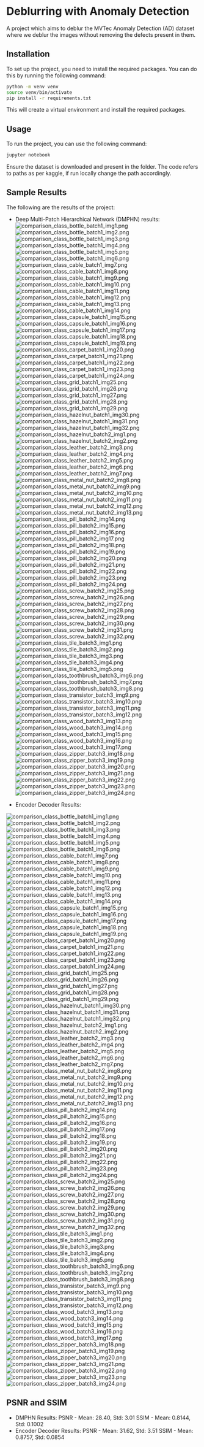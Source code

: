 # Deblurring with Anomaly Detection

A project which aims to deblur the MVTec Anomaly Detection (AD) dataset where we deblur the images without removing the defects present in them.

## Installation

To set up the project, you need to install the required packages. You can do this by running the following command:

```bash
python -m venv venv
source venv/bin/activate
pip install -r requirements.txt
```

This will create a virtual environment and install the required packages.

## Usage

To run the project, you can use the following command:

```bash
jupyter notebook
```

Ensure the dataset is downloaded and present in the folder.
The code refers to paths as per kaggle, if run locally change the path accordingly.

## Sample Results

The following are the results of the project:

- Deep Multi-Patch Hierarchical Network (DMPHN) results:
![comparison_class_bottle_batch1_img1.png](DMPHN-Results/comparison_class_bottle_batch1_img1.png)
![comparison_class_bottle_batch1_img2.png](DMPHN-Results/comparison_class_bottle_batch1_img2.png)
![comparison_class_bottle_batch1_img3.png](DMPHN-Results/comparison_class_bottle_batch1_img3.png)
![comparison_class_bottle_batch1_img4.png](DMPHN-Results/comparison_class_bottle_batch1_img4.png)
![comparison_class_bottle_batch1_img5.png](DMPHN-Results/comparison_class_bottle_batch1_img5.png)
![comparison_class_bottle_batch1_img6.png](DMPHN-Results/comparison_class_bottle_batch1_img6.png)
![comparison_class_cable_batch1_img7.png](DMPHN-Results/comparison_class_cable_batch1_img7.png)
![comparison_class_cable_batch1_img8.png](DMPHN-Results/comparison_class_cable_batch1_img8.png)
![comparison_class_cable_batch1_img9.png](DMPHN-Results/comparison_class_cable_batch1_img9.png)
![comparison_class_cable_batch1_img10.png](DMPHN-Results/comparison_class_cable_batch1_img10.png)
![comparison_class_cable_batch1_img11.png](DMPHN-Results/comparison_class_cable_batch1_img11.png)
![comparison_class_cable_batch1_img12.png](DMPHN-Results/comparison_class_cable_batch1_img12.png)
![comparison_class_cable_batch1_img13.png](DMPHN-Results/comparison_class_cable_batch1_img13.png)
![comparison_class_cable_batch1_img14.png](DMPHN-Results/comparison_class_cable_batch1_img14.png)
![comparison_class_capsule_batch1_img15.png](DMPHN-Results/comparison_class_capsule_batch1_img15.png)
![comparison_class_capsule_batch1_img16.png](DMPHN-Results/comparison_class_capsule_batch1_img16.png)
![comparison_class_capsule_batch1_img17.png](DMPHN-Results/comparison_class_capsule_batch1_img17.png)
![comparison_class_capsule_batch1_img18.png](DMPHN-Results/comparison_class_capsule_batch1_img18.png)
![comparison_class_capsule_batch1_img19.png](DMPHN-Results/comparison_class_capsule_batch1_img19.png)
![comparison_class_carpet_batch1_img20.png](DMPHN-Results/comparison_class_carpet_batch1_img20.png)
![comparison_class_carpet_batch1_img21.png](DMPHN-Results/comparison_class_carpet_batch1_img21.png)
![comparison_class_carpet_batch1_img22.png](DMPHN-Results/comparison_class_carpet_batch1_img22.png)
![comparison_class_carpet_batch1_img23.png](DMPHN-Results/comparison_class_carpet_batch1_img23.png)
![comparison_class_carpet_batch1_img24.png](DMPHN-Results/comparison_class_carpet_batch1_img24.png)
![comparison_class_grid_batch1_img25.png](DMPHN-Results/comparison_class_grid_batch1_img25.png)
![comparison_class_grid_batch1_img26.png](DMPHN-Results/comparison_class_grid_batch1_img26.png)
![comparison_class_grid_batch1_img27.png](DMPHN-Results/comparison_class_grid_batch1_img27.png)
![comparison_class_grid_batch1_img28.png](DMPHN-Results/comparison_class_grid_batch1_img28.png)
![comparison_class_grid_batch1_img29.png](DMPHN-Results/comparison_class_grid_batch1_img29.png)
![comparison_class_hazelnut_batch1_img30.png](DMPHN-Results/comparison_class_hazelnut_batch1_img30.png)
![comparison_class_hazelnut_batch1_img31.png](DMPHN-Results/comparison_class_hazelnut_batch1_img31.png)
![comparison_class_hazelnut_batch1_img32.png](DMPHN-Results/comparison_class_hazelnut_batch1_img32.png)
![comparison_class_hazelnut_batch2_img1.png](DMPHN-Results/comparison_class_hazelnut_batch2_img1.png)
![comparison_class_hazelnut_batch2_img2.png](DMPHN-Results/comparison_class_hazelnut_batch2_img2.png)
![comparison_class_leather_batch2_img3.png](DMPHN-Results/comparison_class_leather_batch2_img3.png)
![comparison_class_leather_batch2_img4.png](DMPHN-Results/comparison_class_leather_batch2_img4.png)
![comparison_class_leather_batch2_img5.png](DMPHN-Results/comparison_class_leather_batch2_img5.png)
![comparison_class_leather_batch2_img6.png](DMPHN-Results/comparison_class_leather_batch2_img6.png)
![comparison_class_leather_batch2_img7.png](DMPHN-Results/comparison_class_leather_batch2_img7.png)
![comparison_class_metal_nut_batch2_img8.png](DMPHN-Results/comparison_class_metal_nut_batch2_img8.png)
![comparison_class_metal_nut_batch2_img9.png](DMPHN-Results/comparison_class_metal_nut_batch2_img9.png)
![comparison_class_metal_nut_batch2_img10.png](DMPHN-Results/comparison_class_metal_nut_batch2_img10.png)
![comparison_class_metal_nut_batch2_img11.png](DMPHN-Results/comparison_class_metal_nut_batch2_img11.png)
![comparison_class_metal_nut_batch2_img12.png](DMPHN-Results/comparison_class_metal_nut_batch2_img12.png)
![comparison_class_metal_nut_batch2_img13.png](DMPHN-Results/comparison_class_metal_nut_batch2_img13.png)
![comparison_class_pill_batch2_img14.png](DMPHN-Results/comparison_class_pill_batch2_img14.png)
![comparison_class_pill_batch2_img15.png](DMPHN-Results/comparison_class_pill_batch2_img15.png)
![comparison_class_pill_batch2_img16.png](DMPHN-Results/comparison_class_pill_batch2_img16.png)
![comparison_class_pill_batch2_img17.png](DMPHN-Results/comparison_class_pill_batch2_img17.png)
![comparison_class_pill_batch2_img18.png](DMPHN-Results/comparison_class_pill_batch2_img18.png)
![comparison_class_pill_batch2_img19.png](DMPHN-Results/comparison_class_pill_batch2_img19.png)
![comparison_class_pill_batch2_img20.png](DMPHN-Results/comparison_class_pill_batch2_img20.png)
![comparison_class_pill_batch2_img21.png](DMPHN-Results/comparison_class_pill_batch2_img21.png)
![comparison_class_pill_batch2_img22.png](DMPHN-Results/comparison_class_pill_batch2_img22.png)
![comparison_class_pill_batch2_img23.png](DMPHN-Results/comparison_class_pill_batch2_img23.png)
![comparison_class_pill_batch2_img24.png](DMPHN-Results/comparison_class_pill_batch2_img24.png)
![comparison_class_screw_batch2_img25.png](DMPHN-Results/comparison_class_screw_batch2_img25.png)
![comparison_class_screw_batch2_img26.png](DMPHN-Results/comparison_class_screw_batch2_img26.png)
![comparison_class_screw_batch2_img27.png](DMPHN-Results/comparison_class_screw_batch2_img27.png)
![comparison_class_screw_batch2_img28.png](DMPHN-Results/comparison_class_screw_batch2_img28.png)
![comparison_class_screw_batch2_img29.png](DMPHN-Results/comparison_class_screw_batch2_img29.png)
![comparison_class_screw_batch2_img30.png](DMPHN-Results/comparison_class_screw_batch2_img30.png)
![comparison_class_screw_batch2_img31.png](DMPHN-Results/comparison_class_screw_batch2_img31.png)
![comparison_class_screw_batch2_img32.png](DMPHN-Results/comparison_class_screw_batch2_img32.png)
![comparison_class_tile_batch3_img1.png](DMPHN-Results/comparison_class_tile_batch3_img1.png)
![comparison_class_tile_batch3_img2.png](DMPHN-Results/comparison_class_tile_batch3_img2.png)
![comparison_class_tile_batch3_img3.png](DMPHN-Results/comparison_class_tile_batch3_img3.png)
![comparison_class_tile_batch3_img4.png](DMPHN-Results/comparison_class_tile_batch3_img4.png)
![comparison_class_tile_batch3_img5.png](DMPHN-Results/comparison_class_tile_batch3_img5.png)
![comparison_class_toothbrush_batch3_img6.png](DMPHN-Results/comparison_class_toothbrush_batch3_img6.png)
![comparison_class_toothbrush_batch3_img7.png](DMPHN-Results/comparison_class_toothbrush_batch3_img7.png)
![comparison_class_toothbrush_batch3_img8.png](DMPHN-Results/comparison_class_toothbrush_batch3_img8.png)
![comparison_class_transistor_batch3_img9.png](DMPHN-Results/comparison_class_transistor_batch3_img9.png)
![comparison_class_transistor_batch3_img10.png](DMPHN-Results/comparison_class_transistor_batch3_img10.png)
![comparison_class_transistor_batch3_img11.png](DMPHN-Results/comparison_class_transistor_batch3_img11.png)
![comparison_class_transistor_batch3_img12.png](DMPHN-Results/comparison_class_transistor_batch3_img12.png)
![comparison_class_wood_batch3_img13.png](DMPHN-Results/comparison_class_wood_batch3_img13.png)
![comparison_class_wood_batch3_img14.png](DMPHN-Results/comparison_class_wood_batch3_img14.png)
![comparison_class_wood_batch3_img15.png](DMPHN-Results/comparison_class_wood_batch3_img15.png)
![comparison_class_wood_batch3_img16.png](DMPHN-Results/comparison_class_wood_batch3_img16.png)
![comparison_class_wood_batch3_img17.png](DMPHN-Results/comparison_class_wood_batch3_img17.png)
![comparison_class_zipper_batch3_img18.png](DMPHN-Results/comparison_class_zipper_batch3_img18.png)
![comparison_class_zipper_batch3_img19.png](DMPHN-Results/comparison_class_zipper_batch3_img19.png)
![comparison_class_zipper_batch3_img20.png](DMPHN-Results/comparison_class_zipper_batch3_img20.png)
![comparison_class_zipper_batch3_img21.png](DMPHN-Results/comparison_class_zipper_batch3_img21.png)
![comparison_class_zipper_batch3_img22.png](DMPHN-Results/comparison_class_zipper_batch3_img22.png)
![comparison_class_zipper_batch3_img23.png](DMPHN-Results/comparison_class_zipper_batch3_img23.png)
![comparison_class_zipper_batch3_img24.png](DMPHN-Results/comparison_class_zipper_batch3_img24.png)

- Encoder Decoder Results:

![comparison_class_bottle_batch1_img1.png](Encoder-Decoder-Results/comparison_class_bottle_batch1_img1.png)
![comparison_class_bottle_batch1_img2.png](Encoder-Decoder-Results/comparison_class_bottle_batch1_img2.png)
![comparison_class_bottle_batch1_img3.png](Encoder-Decoder-Results/comparison_class_bottle_batch1_img3.png)
![comparison_class_bottle_batch1_img4.png](Encoder-Decoder-Results/comparison_class_bottle_batch1_img4.png)
![comparison_class_bottle_batch1_img5.png](Encoder-Decoder-Results/comparison_class_bottle_batch1_img5.png)
![comparison_class_bottle_batch1_img6.png](Encoder-Decoder-Results/comparison_class_bottle_batch1_img6.png)
![comparison_class_cable_batch1_img7.png](Encoder-Decoder-Results/comparison_class_cable_batch1_img7.png)
![comparison_class_cable_batch1_img8.png](Encoder-Decoder-Results/comparison_class_cable_batch1_img8.png)
![comparison_class_cable_batch1_img9.png](Encoder-Decoder-Results/comparison_class_cable_batch1_img9.png)
![comparison_class_cable_batch1_img10.png](Encoder-Decoder-Results/comparison_class_cable_batch1_img10.png)
![comparison_class_cable_batch1_img11.png](Encoder-Decoder-Results/comparison_class_cable_batch1_img11.png)
![comparison_class_cable_batch1_img12.png](Encoder-Decoder-Results/comparison_class_cable_batch1_img12.png)
![comparison_class_cable_batch1_img13.png](Encoder-Decoder-Results/comparison_class_cable_batch1_img13.png)
![comparison_class_cable_batch1_img14.png](Encoder-Decoder-Results/comparison_class_cable_batch1_img14.png)
![comparison_class_capsule_batch1_img15.png](Encoder-Decoder-Results/comparison_class_capsule_batch1_img15.png)
![comparison_class_capsule_batch1_img16.png](Encoder-Decoder-Results/comparison_class_capsule_batch1_img16.png)
![comparison_class_capsule_batch1_img17.png](Encoder-Decoder-Results/comparison_class_capsule_batch1_img17.png)
![comparison_class_capsule_batch1_img18.png](Encoder-Decoder-Results/comparison_class_capsule_batch1_img18.png)
![comparison_class_capsule_batch1_img19.png](Encoder-Decoder-Results/comparison_class_capsule_batch1_img19.png)
![comparison_class_carpet_batch1_img20.png](Encoder-Decoder-Results/comparison_class_carpet_batch1_img20.png)
![comparison_class_carpet_batch1_img21.png](Encoder-Decoder-Results/comparison_class_carpet_batch1_img21.png)
![comparison_class_carpet_batch1_img22.png](Encoder-Decoder-Results/comparison_class_carpet_batch1_img22.png)
![comparison_class_carpet_batch1_img23.png](Encoder-Decoder-Results/comparison_class_carpet_batch1_img23.png)
![comparison_class_carpet_batch1_img24.png](Encoder-Decoder-Results/comparison_class_carpet_batch1_img24.png)
![comparison_class_grid_batch1_img25.png](Encoder-Decoder-Results/comparison_class_grid_batch1_img25.png)
![comparison_class_grid_batch1_img26.png](Encoder-Decoder-Results/comparison_class_grid_batch1_img26.png)
![comparison_class_grid_batch1_img27.png](Encoder-Decoder-Results/comparison_class_grid_batch1_img27.png)
![comparison_class_grid_batch1_img28.png](Encoder-Decoder-Results/comparison_class_grid_batch1_img28.png)
![comparison_class_grid_batch1_img29.png](Encoder-Decoder-Results/comparison_class_grid_batch1_img29.png)
![comparison_class_hazelnut_batch1_img30.png](Encoder-Decoder-Results/comparison_class_hazelnut_batch1_img30.png)
![comparison_class_hazelnut_batch1_img31.png](Encoder-Decoder-Results/comparison_class_hazelnut_batch1_img31.png)
![comparison_class_hazelnut_batch1_img32.png](Encoder-Decoder-Results/comparison_class_hazelnut_batch1_img32.png)
![comparison_class_hazelnut_batch2_img1.png](Encoder-Decoder-Results/comparison_class_hazelnut_batch2_img1.png)
![comparison_class_hazelnut_batch2_img2.png](Encoder-Decoder-Results/comparison_class_hazelnut_batch2_img2.png)
![comparison_class_leather_batch2_img3.png](Encoder-Decoder-Results/comparison_class_leather_batch2_img3.png)
![comparison_class_leather_batch2_img4.png](Encoder-Decoder-Results/comparison_class_leather_batch2_img4.png)
![comparison_class_leather_batch2_img5.png](Encoder-Decoder-Results/comparison_class_leather_batch2_img5.png)
![comparison_class_leather_batch2_img6.png](Encoder-Decoder-Results/comparison_class_leather_batch2_img6.png)
![comparison_class_leather_batch2_img7.png](Encoder-Decoder-Results/comparison_class_leather_batch2_img7.png)
![comparison_class_metal_nut_batch2_img8.png](Encoder-Decoder-Results/comparison_class_metal_nut_batch2_img8.png)
![comparison_class_metal_nut_batch2_img9.png](Encoder-Decoder-Results/comparison_class_metal_nut_batch2_img9.png)
![comparison_class_metal_nut_batch2_img10.png](Encoder-Decoder-Results/comparison_class_metal_nut_batch2_img10.png)
![comparison_class_metal_nut_batch2_img11.png](Encoder-Decoder-Results/comparison_class_metal_nut_batch2_img11.png)
![comparison_class_metal_nut_batch2_img12.png](Encoder-Decoder-Results/comparison_class_metal_nut_batch2_img12.png)
![comparison_class_metal_nut_batch2_img13.png](Encoder-Decoder-Results/comparison_class_metal_nut_batch2_img13.png)
![comparison_class_pill_batch2_img14.png](Encoder-Decoder-Results/comparison_class_pill_batch2_img14.png)
![comparison_class_pill_batch2_img15.png](Encoder-Decoder-Results/comparison_class_pill_batch2_img15.png)
![comparison_class_pill_batch2_img16.png](Encoder-Decoder-Results/comparison_class_pill_batch2_img16.png)
![comparison_class_pill_batch2_img17.png](Encoder-Decoder-Results/comparison_class_pill_batch2_img17.png)
![comparison_class_pill_batch2_img18.png](Encoder-Decoder-Results/comparison_class_pill_batch2_img18.png)
![comparison_class_pill_batch2_img19.png](Encoder-Decoder-Results/comparison_class_pill_batch2_img19.png)
![comparison_class_pill_batch2_img20.png](Encoder-Decoder-Results/comparison_class_pill_batch2_img20.png)
![comparison_class_pill_batch2_img21.png](Encoder-Decoder-Results/comparison_class_pill_batch2_img21.png)
![comparison_class_pill_batch2_img22.png](Encoder-Decoder-Results/comparison_class_pill_batch2_img22.png)
![comparison_class_pill_batch2_img23.png](Encoder-Decoder-Results/comparison_class_pill_batch2_img23.png)
![comparison_class_pill_batch2_img24.png](Encoder-Decoder-Results/comparison_class_pill_batch2_img24.png)
![comparison_class_screw_batch2_img25.png](Encoder-Decoder-Results/comparison_class_screw_batch2_img25.png)
![comparison_class_screw_batch2_img26.png](Encoder-Decoder-Results/comparison_class_screw_batch2_img26.png)
![comparison_class_screw_batch2_img27.png](Encoder-Decoder-Results/comparison_class_screw_batch2_img27.png)
![comparison_class_screw_batch2_img28.png](Encoder-Decoder-Results/comparison_class_screw_batch2_img28.png)
![comparison_class_screw_batch2_img29.png](Encoder-Decoder-Results/comparison_class_screw_batch2_img29.png)
![comparison_class_screw_batch2_img30.png](Encoder-Decoder-Results/comparison_class_screw_batch2_img30.png)
![comparison_class_screw_batch2_img31.png](Encoder-Decoder-Results/comparison_class_screw_batch2_img31.png)
![comparison_class_screw_batch2_img32.png](Encoder-Decoder-Results/comparison_class_screw_batch2_img32.png)
![comparison_class_tile_batch3_img1.png](Encoder-Decoder-Results/comparison_class_tile_batch3_img1.png)
![comparison_class_tile_batch3_img2.png](Encoder-Decoder-Results/comparison_class_tile_batch3_img2.png)
![comparison_class_tile_batch3_img3.png](Encoder-Decoder-Results/comparison_class_tile_batch3_img3.png)
![comparison_class_tile_batch3_img4.png](Encoder-Decoder-Results/comparison_class_tile_batch3_img4.png)
![comparison_class_tile_batch3_img5.png](Encoder-Decoder-Results/comparison_class_tile_batch3_img5.png)
![comparison_class_toothbrush_batch3_img6.png](Encoder-Decoder-Results/comparison_class_toothbrush_batch3_img6.png)
![comparison_class_toothbrush_batch3_img7.png](Encoder-Decoder-Results/comparison_class_toothbrush_batch3_img7.png)
![comparison_class_toothbrush_batch3_img8.png](Encoder-Decoder-Results/comparison_class_toothbrush_batch3_img8.png)
![comparison_class_transistor_batch3_img9.png](Encoder-Decoder-Results/comparison_class_transistor_batch3_img9.png)
![comparison_class_transistor_batch3_img10.png](Encoder-Decoder-Results/comparison_class_transistor_batch3_img10.png)
![comparison_class_transistor_batch3_img11.png](Encoder-Decoder-Results/comparison_class_transistor_batch3_img11.png)
![comparison_class_transistor_batch3_img12.png](Encoder-Decoder-Results/comparison_class_transistor_batch3_img12.png)
![comparison_class_wood_batch3_img13.png](Encoder-Decoder-Results/comparison_class_wood_batch3_img13.png)
![comparison_class_wood_batch3_img14.png](Encoder-Decoder-Results/comparison_class_wood_batch3_img14.png)
![comparison_class_wood_batch3_img15.png](Encoder-Decoder-Results/comparison_class_wood_batch3_img15.png)
![comparison_class_wood_batch3_img16.png](Encoder-Decoder-Results/comparison_class_wood_batch3_img16.png)
![comparison_class_wood_batch3_img17.png](Encoder-Decoder-Results/comparison_class_wood_batch3_img17.png)
![comparison_class_zipper_batch3_img18.png](Encoder-Decoder-Results/comparison_class_zipper_batch3_img18.png)
![comparison_class_zipper_batch3_img19.png](Encoder-Decoder-Results/comparison_class_zipper_batch3_img19.png)
![comparison_class_zipper_batch3_img20.png](Encoder-Decoder-Results/comparison_class_zipper_batch3_img20.png)
![comparison_class_zipper_batch3_img21.png](Encoder-Decoder-Results/comparison_class_zipper_batch3_img21.png)
![comparison_class_zipper_batch3_img22.png](Encoder-Decoder-Results/comparison_class_zipper_batch3_img22.png)
![comparison_class_zipper_batch3_img23.png](Encoder-Decoder-Results/comparison_class_zipper_batch3_img23.png)
![comparison_class_zipper_batch3_img24.png](Encoder-Decoder-Results/comparison_class_zipper_batch3_img24.png)

## PSNR and SSIM

- DMPHN Results:
    PSNR - Mean: 28.40, Std: 3.01
    SSIM - Mean: 0.8144, Std: 0.1002
- Encoder Decoder Results:
    PSNR - Mean: 31.62, Std: 3.51
    SSIM - Mean: 0.8757, Std: 0.0854
